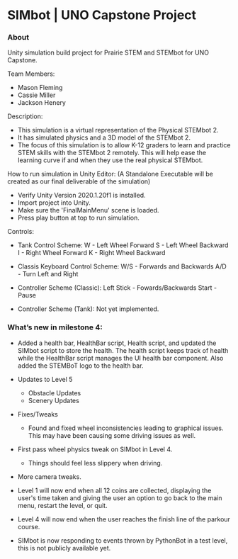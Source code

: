 # SIMbot | UNO Capstone Project
### About
Unity simulation build project for Prairie STEM and STEMbot for UNO Capstone.

Team Members:
- Mason Fleming
- Cassie Miller
- Jackson Henery

Description:
 - This simulation is a virtual representation of the Physical STEMbot 2. 
 - It has simulated physics and a 3D model of the STEMbot 2. 
 - The focus of this simulation is to allow K-12 graders to learn and practice STEM skills with the STEMbot 2 remotely.
This will help ease the learning curve if and when they use the real physical STEMbot.

How to run simulation in Unity Editor: (A Standalone Executable will be created as our final deliverable of the simulation)
  - Verify Unity Version 2020.1.20f1 is installed.
  - Import project into Unity.
  - Make sure the 'FinalMainMenu' scene is loaded.
  - Press play button at top to run simulation.

Controls: 
  - Tank Control Scheme:
    W - Left Wheel Forward
    S - Left Wheel Backward
    I - Right Wheel Forward
    K - Right Wheel Backward
    
  - Classis Keyboard Control Scheme:
    W/S - Forwards and Backwards
    A/D - Turn Left and Right
    
  - Controller Scheme (Classic):
    Left Stick - Fowards/Backwards
    Start - Pause
  - Controller Scheme (Tank):
    Not yet implemented.
    
### What’s new in milestone 4:

- Added a health bar, HealthBar script, Health script, and updated the SIMbot script to store the health. The health script keeps track of health while the HealthBar script manages the UI health bar component. Also added the STEMBoT logo to the health bar.

- Updates to Level 5
  - Obstacle Updates
  - Scenery Updates
- Fixes/Tweaks
  - Found and fixed wheel inconsistencies leading to graphical issues. This may have been causing some driving issues as well.
- First pass wheel physics tweak on SIMbot in Level 4.
  - Things should feel less slippery when driving.
- More camera tweaks.

- Level 1 will now end when all 12 coins are collected, displaying the user's time taken and giving the user an option to go back to the main menu, restart the level, or quit.
- Level 4 will now end when the user reaches the finish line of the parkour course.
- SIMbot is now responding to events thrown by PythonBot in a test level, this is not publicly available yet.


